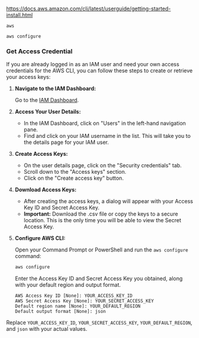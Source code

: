 https://docs.aws.amazon.com/cli/latest/userguide/getting-started-install.html

```
aws

aws configure

```


### Get Access Credential

If you are already logged in as an IAM user and need your own access credentials for the AWS CLI, you can follow these steps to create or retrieve your access keys:

1. **Navigate to the IAM Dashboard:**

   Go to the [IAM Dashboard](https://console.aws.amazon.com/iam/home).

2. **Access Your User Details:**

   - In the IAM Dashboard, click on "Users" in the left-hand navigation pane.
   - Find and click on your IAM username in the list. This will take you to the details page for your IAM user.

3. **Create Access Keys:**

   - On the user details page, click on the "Security credentials" tab.
   - Scroll down to the "Access keys" section.
   - Click on the "Create access key" button.

4. **Download Access Keys:**

   - After creating the access keys, a dialog will appear with your Access Key ID and Secret Access Key.
   - **Important:** Download the .csv file or copy the keys to a secure location. This is the only time you will be able to view the Secret Access Key.

5. **Configure AWS CLI:**

   Open your Command Prompt or PowerShell and run the `aws configure` command:

   ```sh
   aws configure
   ```

   Enter the Access Key ID and Secret Access Key you obtained, along with your default region and output format.

   ```plaintext
   AWS Access Key ID [None]: YOUR_ACCESS_KEY_ID
   AWS Secret Access Key [None]: YOUR_SECRET_ACCESS_KEY
   Default region name [None]: YOUR_DEFAULT_REGION
   Default output format [None]: json
   ```

Replace `YOUR_ACCESS_KEY_ID`, `YOUR_SECRET_ACCESS_KEY`, `YOUR_DEFAULT_REGION`, and `json` with your actual values.
